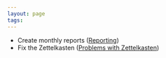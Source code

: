 ```yaml
---
layout: page
tags: 
---
```


- Create monthly reports ([Reporting](Reporting.md))
- Fix the Zettelkasten ([Problems with Zettelkasten](../I've%20learnt/Problems%20with%20Zettelkasten.md))